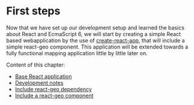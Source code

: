 # First steps

Now that we have set up our development setup and learned the basics about React
and EcmaScript 6, we will start by creating a simple React based webapplication
by the use of [create-react-app](https://github.com/facebook/create-react-app),
that will include a simple react-geo component. This application will be extended
towards a fully functional mapping application little by little later on.

Content of this chapter:

  * [Base React application](./create-react-app.md)
  * [Development notes](./webpack-hotreload.md)
  * [Include react-geo dependency](./basispakete.md)
  * [Include a react-geo component](./erste-komponente.md)